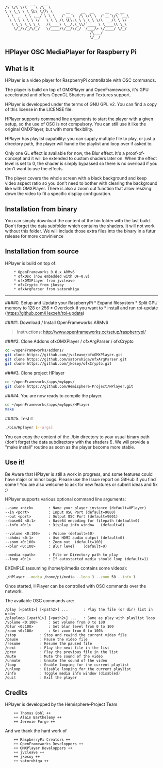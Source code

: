 ```
 __  __  ____    ___                                     
/\ \/\ \/\  _`\ /\_ \                                    
\ \ \_\ \ \ \L\ \//\ \      __     __  __     __   _ __  
 \ \  _  \ \ ,__/ \ \ \   /'__`\  /\ \/\ \  /'__`\/\`'__\
  \ \ \ \ \ \ \/   \_\ \_/\ \L\.\_\ \ \_\ \/\  __/\ \ \/ 
   \ \_\ \_\ \_\   /\____\ \__/.\_\\/`____ \ \____\\ \_\ 
    \/_/\/_/\/_/   \/____/\/__/\/_/ `/___/> \/____/ \/_/ 
                                       /\___/            
                                       \/__/             
```

HPlayer OSC MediaPlayer for Raspberry Pi
-------------


What is it
-------------

HPlayer is a video player for RaspberryPi controllable with OSC commands.

The player is build on top of OMXPlayer and OpenFrameworks,
it's GPU accelerated and offers OpenGL Shaders and Textures support.

HPlayer is developped under the terms of GNU GPL v2.
You can find a copy of this license in the LICENSE file.

HPlayer supports command line arguments to start the player with a given setup, so the use of OSC is not compulsory. You can still use it like the original OMXPlayer, but with more flexibility.

HPlayer has playlist capability: you can supply multiple file to play, or just a directory path, the player will handle the playlist and loop over if asked to.

Only one GL effect is available for now, the Blur effect.
It's a proof-of-concept and it will be extended to custom shaders later on.
When the effect level is set to 0, the shader is simply bypassed so there is no overload if you don't want to use the effects.

The player covers the whole screen with a black background and keep video aspect ratio so you don't need to bother with clearing the background like with OMXPlayer. There is also a zoom out function that allow resizing down the video to fit a specific display configuration.


Installation from binary
-------------

You can simply download the content of the bin folder with the last build.
Don't forget the data subfolder which contains the shaders. It will not work without this folder. We will include those extra files into the binary in a futur release for more convinience


Installation from source
-------------

HPlayer is build on top of:
```
	* OpenFrameworks 0.8.x ARMv6
	* ofxOsc (now embedded with OF-0.8)
	* ofxOMXPlayer from jvcleave
	* ofxCrypto from jkosoy 
	* ofxArgParser from satoruhiga
```

---

####0. Setup and Update your RaspberryPi 
	* Expand filesystem
	* Split GPU memory to 128 or 256
	* Overclock if you want to
	* install and run rpi-update (https://github.com/Hexxeh/rpi-update)

####1. Download / Install OpenFrameworks ARMv6
>Instructions: http://www.openframeworks.cc/setup/raspberrypi/

####2. Clone Addons ofxOMXPlayer / ofxArgParser / ofxCrypto
```bash
cd ~/openFrameworks/addons/ 
git clone https://github.com/jvcleave/ofxOMXPlayer.git
git clone https://github.com/satoruhiga/ofxArgParser.git
git clone https://github.com/jkosoy/ofxCrypto.git
```

####3. Clone project HPlayer
```bash
cd ~/openFrameworks/apps/myApps/ 
git clone https://github.com/Hemisphere-Project/HPlayer.git
```

####4. You are now ready to compile the player.
```bash
cd ~/openFrameworks/apps/myApps/HPlayer
make
```

####5. Test it 
```bash
./bin/Hplayer [--args]
```
You can copy the content of the ./bin directory to your usual binary path (don't forget the data subdirectory with the shaders !).
We will provide a "make install" routine as soon as the player become more stable.


Use it!
-------------

Be Aware that HPlayer is still a work in progress, and some features could
have major or minor bugs. 
Please use the Issue report on GitHub if you find some ! 
You are also welcome to ask for new features or submit ideas and fix ;)

HPlayer supports various optional command line arguments:

	--name <nick>		: Name your player instance (default=HPlayer)
	--in <port> 		: Input OSC Port (default=9000)
	--out <port> 		: Output OSC Port (default=9001)
	--base64 <0:1>		: Base64 encoding for filepath (default=0)		
	--info <0:1>		: Display info window	(default=0)	

	--volume <0:100>	: Volume (default=50)
	--ahdmi <0:1>		: Use HDMI audio output	(default=0)
	--zoom <0:100>		: Zoom out	(default=100)
	--blur <0:100>		: Blur level	(default=0)
	
	--media <path>		: File or Directory path to play
	--loop <0:1>		: If autostarted media should loop (default=1)
	
EXEMPLE (assuming /home/pi/media contains some videos):
```bash
./HPlayer --media /home/pi/media --loop 1 --zoom 50 --info 1
```

Once started, HPlayer can be controlled with OSC commands over the network.

The available OSC commands are:

	/play [<path1>] [<path2>] ...		: Play the file (or dir) list in order
	/playloop [<path1>] [<path2>] ...	: Same as play with playlist loop
	/volume <0:100>		: Set volume from 0 to 100
	/blur <0:100>		: Set blur level from 0 to 100
	/zoom <0:100>		: Set zoom from 0 to 100%
	/stop			: Stop and rewind the current video file
	/pause			: Pause the video file
	/resume			: Resume the paused file
	/next			: Play the next file in the list
	/prev			: Play the previous file in the list
	/mute			: Mute the sound of the video
	/unmute			: Unmute the sound of the video
	/loop			: Enable looping for the current playlist
	/unloop			: Disable looping for the current playlist
	/info			: Toggle media info window (disabled)
	/quit			: Exit the player


Credits
-------------

HPlayer is developped by the Hemisphere-Project Team
```
	++ Thomas Bohl ++
	++ Alain Barthelemy ++
	++ Jeremie Forge ++
```
And we thank the hard work of 
```
	++ RaspberryPi Creators ++
	++ OpenFrameworks Developpers ++
	++ OMXPlayer Developpers ++
	++ jvcleave ++
	++ jkosoy ++
	++ satoruhiga ++
```




